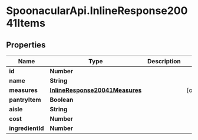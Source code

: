 # SpoonacularApi.InlineResponse20041Items

## Properties

Name | Type | Description | Notes
------------ | ------------- | ------------- | -------------
**id** | **Number** |  | 
**name** | **String** |  | 
**measures** | [**InlineResponse20041Measures**](InlineResponse20041Measures.md) |  | [optional] 
**pantryItem** | **Boolean** |  | 
**aisle** | **String** |  | 
**cost** | **Number** |  | 
**ingredientId** | **Number** |  | 


